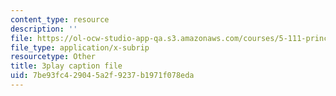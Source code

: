 ```yaml
---
content_type: resource
description: ''
file: https://ol-ocw-studio-app-qa.s3.amazonaws.com/courses/5-111-principles-of-chemical-science-fall-2008/7be93fc429045a2f9237b1971f078eda_eyDAcbzXgb4.vtt
file_type: application/x-subrip
resourcetype: Other
title: 3play caption file
uid: 7be93fc4-2904-5a2f-9237-b1971f078eda
---
```


